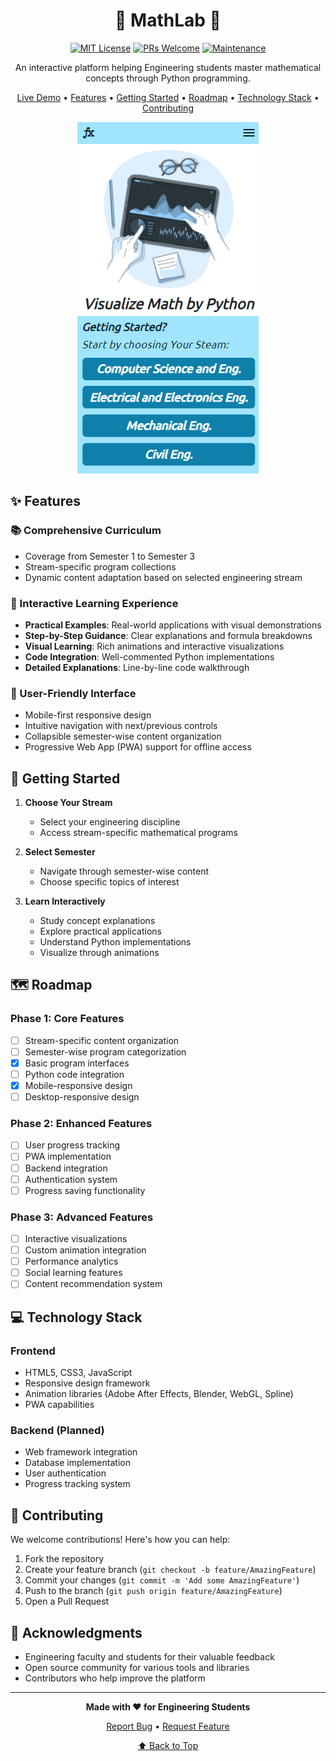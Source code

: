 <div align="center"> 

# 🔢 MathLab 🔢

[![MIT License](https://img.shields.io/badge/License-MIT-green.svg)](https://choosealicense.com/licenses/mit/)
[![PRs Welcome](https://img.shields.io/badge/PRs-welcome-brightgreen.svg?style=flat-square)](http://makeapullrequest.com)
[![Maintenance](https://img.shields.io/badge/Maintained%3F-yes-green.svg)](https://github.com/your/repo/graphs/commit-activity)

An interactive platform helping Engineering students master mathematical concepts through Python programming.

[Live Demo](https://harshavardhan-md.github.io/MathLab/) • [Features](#features) • [Getting Started](#getting-started) • [Roadmap](#roadmap) • [Technology Stack](#technology-stack) • [Contributing](#contributing)

![MathLab Demo](https://github.com/harshavardhan-md/assets_for_all_repos/blob/main/MathLab/HomeScreen.png?raw=true)

</div>

## ✨ Features

### 📚 Comprehensive Curriculum
- Coverage from Semester 1 to Semester 3
- Stream-specific program collections
- Dynamic content adaptation based on selected engineering stream

### 🎯 Interactive Learning Experience
- **Practical Examples**: Real-world applications with visual demonstrations
- **Step-by-Step Guidance**: Clear explanations and formula breakdowns
- **Visual Learning**: Rich animations and interactive visualizations
- **Code Integration**: Well-commented Python implementations
- **Detailed Explanations**: Line-by-line code walkthrough

### 📱 User-Friendly Interface
- Mobile-first responsive design
- Intuitive navigation with next/previous controls
- Collapsible semester-wise content organization
- Progressive Web App (PWA) support for offline access

## 🚀 Getting Started

1. **Choose Your Stream**
   - Select your engineering discipline
   - Access stream-specific mathematical programs

2. **Select Semester**
   - Navigate through semester-wise content
   - Choose specific topics of interest

3. **Learn Interactively**
   - Study concept explanations
   - Explore practical applications
   - Understand Python implementations
   - Visualize through animations

## 🗺️ Roadmap

### Phase 1: Core Features
- [ ] Stream-specific content organization
- [ ] Semester-wise program categorization
- [x] Basic program interfaces
- [ ] Python code integration
- [x] Mobile-responsive design
- [ ] Desktop-responsive design

### Phase 2: Enhanced Features
- [ ] User progress tracking
- [ ] PWA implementation
- [ ] Backend integration
- [ ] Authentication system
- [ ] Progress saving functionality

### Phase 3: Advanced Features
- [ ] Interactive visualizations
- [ ] Custom animation integration
- [ ] Performance analytics
- [ ] Social learning features
- [ ] Content recommendation system

## 💻 Technology Stack

### Frontend
- HTML5, CSS3, JavaScript
- Responsive design framework
- Animation libraries (Adobe After Effects, Blender, WebGL, Spline)
- PWA capabilities

### Backend (Planned)
- Web framework integration
- Database implementation
- User authentication
- Progress tracking system

## 🤝 Contributing

We welcome contributions! Here's how you can help:

1. Fork the repository
2. Create your feature branch (`git checkout -b feature/AmazingFeature`)
3. Commit your changes (`git commit -m 'Add some AmazingFeature'`)
4. Push to the branch (`git push origin feature/AmazingFeature`)
5. Open a Pull Request

## 🙏 Acknowledgments

- Engineering faculty and students for their valuable feedback
- Open source community for various tools and libraries
- Contributors who help improve the platform

---

<div align="center">

**Made with ❤️ for Engineering Students**

[Report Bug](https://github.com/your/repo/issues) • [Request Feature](https://github.com/your/repo/issues)


[⬆ Back to Top](#-MathLab)


</div>
